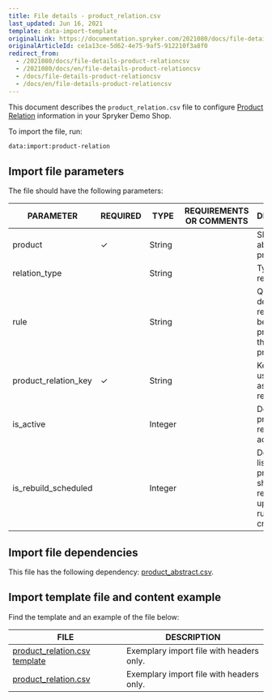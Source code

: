```yaml
---
title: File details - product_relation.csv
last_updated: Jun 16, 2021
template: data-import-template
originalLink: https://documentation.spryker.com/2021080/docs/file-details-product-relationcsv
originalArticleId: ce1a13ce-5d62-4e75-9af5-912210f3a8f0
redirect_from:
  - /2021080/docs/file-details-product-relationcsv
  - /2021080/docs/en/file-details-product-relationcsv
  - /docs/file-details-product-relationcsv
  - /docs/en/file-details-product-relationcsv
---
```


This document describes the `product_relation.csv` file to configure [Product Relation](/docs/scos/user/features/product-relations-feature-overview.html) information in your Spryker Demo Shop.

To import the file, run:

```bash
data:import:product-relation
```

## Import file parameters

The file should have the following parameters:

| PARAMETER | REQUIRED | TYPE | REQUIREMENTS OR COMMENTS | DESCRIPTION |
| --- | --- | --- | --- | --- |
| product | &check; | String |  | SKU of the abstract product. |
| relation_type |  | String |  | Type of relation. |
| rule |  | String |  | Query which defines the relation between the product and the other products. |
| product_relation_key | &check; | String |  | Key that is used to assign store relations. |
| is_active |  | Integer |  | Defines if the product relation is active. |
| is_rebuild_scheduled |  | Integer |  | Defines if the list of related products should be regularly updated by running a cronjob. |

## Import file dependencies

This file has the following dependency: [product_abstract.csv](/docs/scos/dev/data-import/data-import-categories/catalog-setup/products/file-details-product-abstract.csv.html).

## Import template file and content example

Find the template and an example of the file below:

| FILE | DESCRIPTION |
| --- | --- |
| [product_relation.csv template](https://spryker.s3.eu-central-1.amazonaws.com/docs/Developer+Guide/Back-End/Data+Manipulation/Data+Ingestion/Data+Import/Data+Import+Categories/Merchandising+Setup/Product+Merchandising/Template+product_relation.csv) | Exemplary import file with headers only. |
| [product_relation.csv](https://spryker.s3.eu-central-1.amazonaws.com/docs/Developer+Guide/Back-End/Data+Manipulation/Data+Ingestion/Data+Import/Data+Import+Categories/Merchandising+Setup/Product+Merchandising/product_relation.csv) | Exemplary import file with headers only. |
